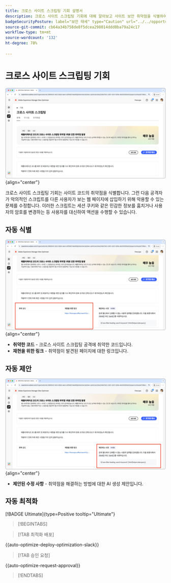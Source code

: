 ```yaml
---
title: 크로스 사이트 스크립팅 기회 설명서
description: 크로스 사이트 스크립팅 기회에 대해 알아보고 사이트 보안 취약점을 식별하여 해결하는 방법을 알아봅니다.
badgeSecurityPosture: label="보안 태세" type="Caution" url="../../opportunity-types/security-posture.md" tooltip="보안 태세"
source-git-commit: cb64a34b758de8f5dcea298014ddd0ba79a24c17
workflow-type: tm+mt
source-wordcount: '132'
ht-degree: 78%

---
```



# 크로스 사이트 스크립팅 기회

![크로스 사이트 기회](./assets/cross-site-scripting/hero.png){align="center"}

크로스 사이트 스크립팅 기회는 사이트 코드의 취약점을 식별합니다. 그런 다음 공격자가 악의적인 스크립트를 다른 사용자가 보는 웹 페이지에 삽입하기 위해 악용할 수 있는 문제를 수정합니다. 이러한 스크립트는 세션 쿠키와 같은 민감한 정보를 훔치거나 사용자의 암호를 변경하는 등 사용자를 대신하여 액션을 수행할 수 있습니다.

## 자동 식별

![크로스 사이트 기회 자동 식별](./assets/cross-site-scripting/auto-identify.png){align="center"}

* **취약한 코드** - 크로스 사이트 스크립팅 공격에 취약한 코드입니다.
* **재현을 위한 링크** - 취약점이 발견된 페이지에 대한 링크입니다.

## 자동 제안

![크로스 사이트 기회 자동 제안](./assets/cross-site-scripting/auto-suggest.png){align="center"}

* **제안된 수정 사항** - 취약점을 해결하는 방법에 대한 AI 생성 제안입니다.

## 자동 최적화

[!BADGE Ultimate]{type=Positive tooltip="Ultimate"}

>[!BEGINTABS]

>[!TAB 최적화 배포]

{{auto-optimize-deploy-optimization-slack}}

>[!TAB 승인 요청]

{{auto-optimize-request-approval}}

>[!ENDTABS]

